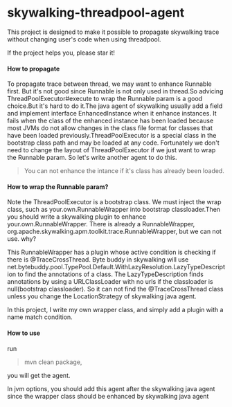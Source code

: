 # skywalking-threadpool-agent

This project is designed to make it possible to propagate skywalking trace without changing user's code when using threadpool.

If the project helps you, please star it!

#### How to propagate

To propagate trace between thread, we may want to enhance Runnable first. But it's not good since Runnable is not only 
used in thread.So advicing ThreadPoolExecutor#execute to wrap the Runnable param is a good choice.But it's hard to do 
it.The java agent of skywalking usually add a field and implement interface EnhancedInstance when it enhance instances.
It fails when the class of the enhanced instance has been loaded because most JVMs do not allow changes in the class 
file format for classes that have been loaded previously.ThreadPoolExecutor is a special class in the bootstrap class 
path and may be loaded at any code. Fortunately we don't need to change the layout of ThreadPoolExecutor if we just want 
to wrap the Runnable param. So let's write another agent to do this.

> You can not enhance the intance if it's class has already been loaded.



#### How to wrap the Runnable param?

Note the ThreadPoolExecutor is a bootstrap class. We must inject the wrap class, such as your.own.RunnableWrapper into 
bootstrap classloader.Then you should write a skywalking plugin to enhance your.own.RunnableWrapper. There is already a 
RunnableWrapper, org.apache.skywalking.apm.toolkit.trace.RunnableWrapper, but we can not use. why?

This RunnableWrapper has a plugin whose active condition is checking if there is @TraceCrossThread. Byte buddy in 
skywalking will use net.bytebuddy.pool.TypePool.Default.WithLazyResolution.LazyTypeDescription to find the annotations 
of a class. The LazyTypeDescription finds annotations by using a URLClassLoader with no urls if the classloader is 
null(bootstrap classloader). So it can not find the @TraceCrossThread class unless you change the LocationStrategy of 
skywalking java agent.

In this project, I write my own wrapper class, and simply add a plugin with a name match condition.

#### How to use

run 

> mvn clean package,

you will get the agent.

In jvm options, you should add this agent after the skywalking java agent since the wrapper class should be enhanced 
by skywalking java agent



